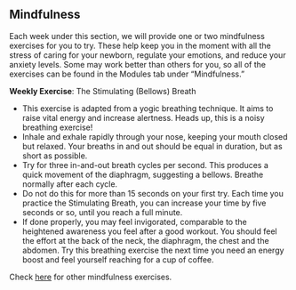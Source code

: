 ## Mindfulness

Each week under this section, we will provide one or two mindfulness exercises for you to try. These help keep you in the moment with all the stress of caring for your newborn, regulate your emotions, and reduce your anxiety levels. Some may work better than others for you, so all of the exercises can be found in the Modules tab under “Mindfulness.” 

**Weekly Exercise**: The Stimulating (Bellows) Breath 
* This exercise is adapted from a yogic breathing technique. It aims to raise vital energy and increase alertness. Heads up, this is a noisy breathing exercise!
* Inhale and exhale rapidly through your nose, keeping your mouth closed but relaxed. Your breaths in and out should be equal in duration, but as short as possible.
* Try for three in-and-out breath cycles per second. This produces a quick movement of the diaphragm, suggesting a bellows. Breathe normally after each cycle.
* Do not do this for more than 15 seconds on your first try. Each time you practice the Stimulating Breath, you can increase your time by five seconds or so, until you reach a full minute.
* If done properly, you may feel invigorated, comparable to the heightened awareness you feel after a good workout. You should feel the effort at the back of the neck, the diaphragm, the chest and the abdomen. Try this breathing exercise the next time you need an energy boost and feel yourself reaching for a cup of coffee. 

Check [here](/markdown/modules/mindfulness) for other mindfulness exercises.
